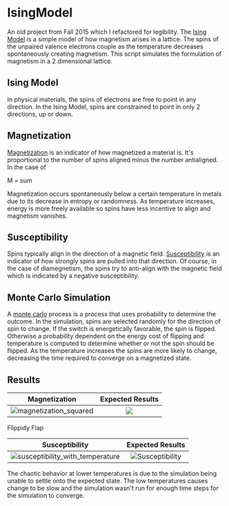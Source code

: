 # IsingModel
An old project from Fall 2015 which I refactored for legibility. The [Ising Model](https://en.wikipedia.org/wiki/Ising_model#Basic_properties_and_history) is a simple model of how magnetism arises in a lattice.  The spins of the unpaired valence electrons couple as the temperature decreases spontaneously creating magnetism. This script simulates the formulation of magnetism in a 2 dimensional lattice.

## Ising Model
In physical materials, the spins of electrons are free to point in any direction. In the Ising Model, spins are constrained to point in only 2 directions, up or down. 

## Magnetization
[Magnetization](https://en.wikipedia.org/wiki/Magnetization) is an indicator of how magnetized a material is. It's proportional to the number of spins aligned minus the number antialigned. In the case of

M = sum

Magnetization occurs spontaneously below a certain temperature in metals due to its decrease in entropy or randomness. As temperature increases, energy is more freely available so spins have less incentive to align and magnetism vanishes.

## Susceptibility
Spins typically align in the direction of a magnetic field. [Susceptibility](https://en.wikipedia.org/wiki/Magnetic_susceptibility) is an indicator of how strongly spins are pulled into that direction. Of course, in the case of diamegnetism, the spins try to anti-align with the magnetic field which is indicated by a negative susceptibility.

## Monte Carlo Simulation

A [monte carlo](https://en.wikipedia.org/wiki/Ising_model#Monte_Carlo_methods_for_numerical_simulation) process is a process that uses probability to determine the outcome. In the simulation, spins are selected randomly for the direction of spin to change. If the switch is energetically favorable, the spin is flipped. Otherwise a probability dependent on the energy cost of flipping and temperature is computed to determine whether or not the spin should be flipped. As the temperature increases the spins are more likely to change, decreasing the time required to converge on a magnetized state.

## Results
Magnetization | Expected Results
:----:|:----:
![magnetization_squared](https://cloud.githubusercontent.com/assets/23300144/24081757/a74404e0-0c76-11e7-98f6-ed3e64cc4c01.png) | ![](https://cloud.githubusercontent.com/assets/23300144/24081531/f448dd78-0c72-11e7-8331-1e4742f06a7e.png)

Flippidy Flap

Susceptibility| Expected Results
:----:|:----:
![susceptibility_with_temperature](https://cloud.githubusercontent.com/assets/23300144/24078261/4eca3ba4-0c26-11e7-9d7b-a2b54fc3b899.png) | ![Susceptibility](https://cloud.githubusercontent.com/assets/23300144/24081555/545d88a8-0c73-11e7-9181-0f118f9ca0b7.png)

The chaotic behavior at lower temperatures is due to the simulation being unable to settle onto the expected state. The low temperatures causes change to be slow and the simulation wasn't run for enough time steps for the simulation to converge.
